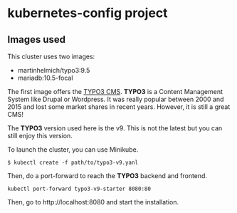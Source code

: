 # kubernetes-config project

## Images used

This cluster uses two images:
- martinhelmich/typo3:9.5
- mariadb:10.5-focal

The first image offers the [TYPO3 CMS](https://typo3.org/). **TYPO3** is a Content Management System like Drupal or Wordpress. It was really popular between 2000 and 2015 and lost some market shares in recent years. However, it is still a great CMS!

The **TYPO3** version used here is the v9. This is not the latest but you can still enjoy this version.

To launch the cluster, you can use Minikube.

```
$ kubectl create -f path/to/typo3-v9.yanl
```

Then, do a port-forward to reach the **TYPO3** backend and frontend.

```
kubectl port-forward typo3-v9-starter 8080:80
```

Then, go to http://localhost:8080 and start the installation.